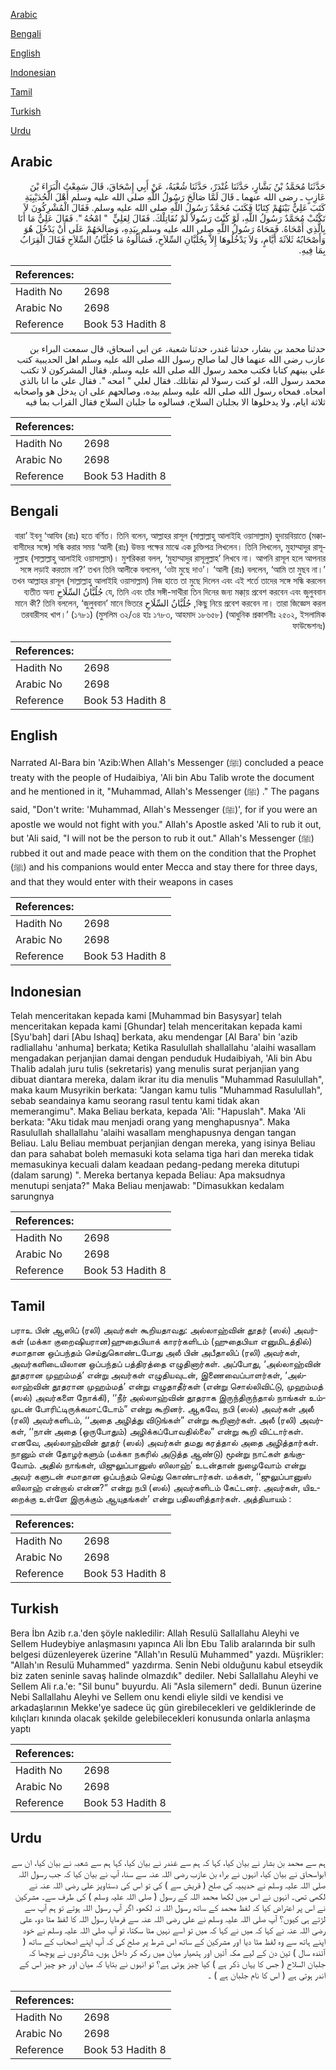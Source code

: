 [Arabic](#arabic)

[Bengali](#bengali)

[English](#english)

[Indonesian](#indonesian)

[Tamil](#tamil)

[Turkish](#turkish)

[Urdu](#urdu)

## Arabic


<div dir="rtl" lang="ar" style={{fontSize:'larger',backgroundColor:'#f8f9fa',padding:20}}>
حَدَّثَنَا مُحَمَّدُ بْنُ بَشَّارٍ، حَدَّثَنَا غُنْدَرٌ، حَدَّثَنَا شُعْبَةُ، عَنْ أَبِي إِسْحَاقَ، قَالَ سَمِعْتُ الْبَرَاءَ بْنَ عَازِبٍ ـ رضى الله عنهما ـ قَالَ لَمَّا صَالَحَ رَسُولُ اللَّهِ صلى الله عليه وسلم أَهْلَ الْحُدَيْبِيَةِ كَتَبَ عَلِيٌّ بَيْنَهُمْ كِتَابًا فَكَتَبَ مُحَمَّدٌ رَسُولُ اللَّهِ صلى الله عليه وسلم‏.‏ فَقَالَ الْمُشْرِكُونَ لاَ تَكْتُبْ مُحَمَّدٌ رَسُولُ اللَّهِ، لَوْ كُنْتَ رَسُولاً لَمْ نُقَاتِلْكَ‏.‏ فَقَالَ لِعَلِيٍّ ‏ "‏ امْحُهُ ‏"‏‏.‏ فَقَالَ عَلِيٌّ مَا أَنَا بِالَّذِي أَمْحَاهُ‏.‏ فَمَحَاهُ رَسُولُ اللَّهِ صلى الله عليه وسلم بِيَدِهِ، وَصَالَحَهُمْ عَلَى أَنْ يَدْخُلَ هُوَ وَأَصْحَابُهُ ثَلاَثَةَ أَيَّامٍ، وَلاَ يَدْخُلُوهَا إِلاَّ بِجُلُبَّانِ السِّلاَحِ، فَسَأَلُوهُ مَا جُلُبَّانُ السِّلاَحِ فَقَالَ الْقِرَابُ بِمَا فِيهِ‏.‏
</div>
<div style={{backgroundColor:'#f8f9fa',padding:20, marginBottom: 10}}><table> <thead> <tr> <th>References:</th> <th></th> </tr> </thead> <tbody><tr><td>Hadith No</td><td>2698</td></tr><tr><td>Arabic No</td><td>2698</td></tr><tr><td>Reference</td><td>Book 53 Hadith 8</td></tr></tbody></table></div>


<div dir="rtl" lang="ar" style={{fontSize:'larger',backgroundColor:'#f8f9fa',padding:20}}>
حدثنا محمد بن بشار، حدثنا غندر، حدثنا شعبة، عن ابي اسحاق، قال سمعت البراء بن عازب رضى الله عنهما قال لما صالح رسول الله صلى الله عليه وسلم اهل الحديبية كتب علي بينهم كتابا فكتب محمد رسول الله صلى الله عليه وسلم. فقال المشركون لا تكتب محمد رسول الله، لو كنت رسولا لم نقاتلك. فقال لعلي " امحه ". فقال علي ما انا بالذي امحاه. فمحاه رسول الله صلى الله عليه وسلم بيده، وصالحهم على ان يدخل هو واصحابه ثلاثة ايام، ولا يدخلوها الا بجلبان السلاح، فسالوه ما جلبان السلاح فقال القراب بما فيه
</div>
<div style={{backgroundColor:'#f8f9fa',padding:20, marginBottom: 10}}><table> <thead> <tr> <th>References:</th> <th></th> </tr> </thead> <tbody><tr><td>Hadith No</td><td>2698</td></tr><tr><td>Arabic No</td><td>2698</td></tr><tr><td>Reference</td><td>Book 53 Hadith 8</td></tr></tbody></table></div>

## Bengali


<div dir="rtl" lang="bn" style={{fontSize:'larger',backgroundColor:'#f8f9fa',padding:20}}>
বারা’ ইবনু ‘আযিব (রাঃ) হতে বর্ণিত। তিনি বলেন, আল্লাহর রাসূল (সাল্লাল্লাহু আলাইহি ওয়াসাল্লাম) হুদায়বিয়াতে (মক্কাবাসীদের সঙ্গে) সন্ধি করার সময় ‘আলী (রাঃ) উভয় পক্ষের মাঝে এক চুক্তিপত্র লিখলেন। তিনি লিখলেন, মুহাম্মাদুর রাসূলুল্লাহ (সাল্লাল্লাহু আলাইহি ওয়াসাল্লাম)। মুশরিকরা বলল, ‘মুহাম্মাদুর রাসূলুল্লাহ’ লিখবে না। আপনি রাসূল হলে আপনার সঙ্গে লড়াই করতাম না?’ তখন তিনি আলীকে বললেন, ‘ওটা মুছে দাও’। ‘আলী (রাঃ) বললেন, ‘আমি তা মুছব না।’ তখন আল্লাহর রাসূল (সাল্লাল্লাহু আলাইহি ওয়াসাল্লাম) নিজ হাতে তা মুছে দিলেন এবং এই শর্তে তাদের সঙ্গে সন্ধি করলেন যে, তিনি এবং তাঁর সঙ্গী-সাথীরা তিন দিনের জন্য মক্কা্য় প্রবেশ করবেন এবং জুলুববান جُلُبَّانُ السِّلَاحِ ব্যতীত অন্য কিছু নিয়ে প্রবেশ করবেন না। তারা জিজ্ঞেস করল, جُلُبَّانُ السِّلَاحِ মানে কী? তিনি বললেন, ‘জুলুববান’ মানে ভিতরে তরবারীসহ খাপ।’ (১৭৮১) (মুসলিম ৩২/৩৪ হাঃ ১৭৮৩, আহমাদ ১৮৬৫৮) (আধুনিক প্রকাশনীঃ ২৫০২, ইসলামিক ফাউন্ডেশনঃ)
</div>
<div style={{backgroundColor:'#f8f9fa',padding:20, marginBottom: 10}}><table> <thead> <tr> <th>References:</th> <th></th> </tr> </thead> <tbody><tr><td>Hadith No</td><td>2698</td></tr><tr><td>Arabic No</td><td>2698</td></tr><tr><td>Reference</td><td>Book 53 Hadith 8</td></tr></tbody></table></div>

## English


<div dir="ltr" lang="en" style={{fontSize:'larger',backgroundColor:'#f8f9fa',padding:20}}>
Narrated Al-Bara bin 'Azib:When Allah's Messenger (ﷺ) concluded a peace treaty with the people of Hudaibiya, 'Ali bin Abu Talib wrote the document and he mentioned in it, "Muhammad, Allah's Messenger (ﷺ) ." The pagans said, "Don't write: 'Muhammad, Allah's Messenger (ﷺ)', for if you were an apostle we would not fight with you." Allah's Apostle asked 'Ali to rub it out, but 'Ali said, "I will not be the person to rub it out." Allah's Messenger (ﷺ) rubbed it out and made peace with them on the condition that the Prophet (ﷺ) and his companions would enter Mecca and stay there for three days, and that they would enter with their weapons in cases
</div>
<div style={{backgroundColor:'#f8f9fa',padding:20, marginBottom: 10}}><table> <thead> <tr> <th>References:</th> <th></th> </tr> </thead> <tbody><tr><td>Hadith No</td><td>2698</td></tr><tr><td>Arabic No</td><td>2698</td></tr><tr><td>Reference</td><td>Book 53 Hadith 8</td></tr></tbody></table></div>

## Indonesian


<div dir="ltr" lang="id" style={{fontSize:'larger',backgroundColor:'#f8f9fa',padding:20}}>
Telah menceritakan kepada kami [Muhammad bin Basysyar] telah menceritakan kepada kami [Ghundar] telah menceritakan kepada kami [Syu'bah] dari [Abu Ishaq] berkata, aku mendengar [Al Bara' bin 'azib radliallahu 'anhuma] berkata; Ketika Rasulullah shallallahu 'alaihi wasallam mengadakan perjanjian damai dengan penduduk Hudaibiyah, 'Ali bin Abu Thalib adalah juru tulis (sekretaris) yang menulis surat perjanjian yang dibuat diantara mereka, dalam ikrar itu dia menulis "Muhammad Rasulullah", maka kaum Musyrikin berkata: "Jangan kamu tulis "Muhammad Rasulullah", sebab seandainya kamu seorang rasul tentu kami tidak akan memerangimu". Maka Beliau berkata, kepada 'Ali: "Hapuslah". Maka 'Ali berkata: "Aku tidak mau menjadi orang yang menghapusnya". Maka Rasulullah shallallahu 'alaihi wasallam menghapusnya dengan tangan Beliau. Lalu Beliau membuat perjanjian dengan mereka, yang isinya Beliau dan para sahabat boleh memasuki kota selama tiga hari dan mereka tidak memasukinya kecuali dalam keadaan pedang-pedang mereka ditutupi (dalam sarung) ". Mereka bertanya kepada Beliau: Apa maksudnya menutupi senjata?" Maka Beliau menjawab: "Dimasukkan kedalam sarungnya
</div>
<div style={{backgroundColor:'#f8f9fa',padding:20, marginBottom: 10}}><table> <thead> <tr> <th>References:</th> <th></th> </tr> </thead> <tbody><tr><td>Hadith No</td><td>2698</td></tr><tr><td>Arabic No</td><td>2698</td></tr><tr><td>Reference</td><td>Book 53 Hadith 8</td></tr></tbody></table></div>

## Tamil


<div dir="ltr" lang="ta" style={{fontSize:'larger',backgroundColor:'#f8f9fa',padding:20}}>
பராஉ பின் ஆஸிப் (ரலி) அவர்கள் கூறியதாவது: அல்லாஹ்வின் தூதர் (ஸல்) அவர்கள் (மக்கா குறைஷியரான)ஹுதைபியாக் காரர்களிடம் (ஹுதைபியா எனுமிடத்தில்) சமாதான ஒப்பந்தம் செய்துகொண்டபோது அலீ பின் அபீதாலிப் (ரலி) அவர்கள், அவர்களிடையிலான ஒப்பந்தப் பத்திரத்தை எழுதினார்கள். அப்போது, ‘அல்லாஹ்வின் தூதரான முஹம்மத்’ என்று அவர்கள் எழுதியவுடன், இணைவைப்பாளர்கள், ‘அல்லாஹ்வின் தூதரான முஹம்மத்’ என்று எழுதாதீர்கள் (என்று சொல்லிவிட்டு, முஹம்மத் (ஸல்) அவர்களை நோக்கி), ‘‘நீர் அல்லாஹ்வின் தூதராக இருந்திருந்தால் நாங்கள் உம்முடன் போரிட்டிருக்கமாட்டோம்” என்று கூறினர். ஆகவே, நபி (ஸல்) அவர்கள் அலீ (ரலி) அவர்களிடம், ‘‘அதை அழித்து விடுங்கள்” என்று கூறினார்கள். அலீ (ரலி) அவர்கள், ‘‘நான் அதை (ஒருபோதும்) அழிக்கப்போவதில்லை” என்று கூறி விட்டார்கள். எனவே, அல்லாஹ்வின் தூதர் (ஸல்) அவர்கள் தமது கரத்தால் அதை அழித்தார்கள். நானும் என் தோழர்களும் (மக்கா நகரில் அடுத்த ஆண்டு) மூன்று நாட்கள் தங்குவோம். அதில் நாங்கள், யிஜுலுப்பானுஸ் ஸிலாஹ்’ உடன்தான் நுழைவோம் என்று அவர் களுடன் சமாதான ஒப்பந்தம் செய்து கொண்டார்கள். மக்கள், ‘‘ஜுலுப்பானுஸ் ஸிலாஹ் என்றால் என்ன?” என்று நபி (ஸல்) அவர்களிடம் கேட்டனர். அவர்கள், யிஉறைக்கு உள்ளே இருக்கும் ஆயுதங்கள்’ என்று பதிலளித்தார்கள். அத்தியாயம் :
</div>
<div style={{backgroundColor:'#f8f9fa',padding:20, marginBottom: 10}}><table> <thead> <tr> <th>References:</th> <th></th> </tr> </thead> <tbody><tr><td>Hadith No</td><td>2698</td></tr><tr><td>Arabic No</td><td>2698</td></tr><tr><td>Reference</td><td>Book 53 Hadith 8</td></tr></tbody></table></div>

## Turkish


<div dir="ltr" lang="tr" style={{fontSize:'larger',backgroundColor:'#f8f9fa',padding:20}}>
Bera İbn Azib r.a.'den şöyle nakledilir: Allah Resulü Sallallahu Aleyhi ve Sellem Hudeybiye anlaşmasını yapınca Ali İbn Ebu Talib aralarında bir sulh belgesi düzenleyerek üzerine "Allah'ın Resulü Muhammed" yazdı. Müşrikler: "Allah'ın Resulü Muhammed" yazdırma. Senin Nebi olduğunu kabul etseydik biz zaten seninle savaş halinde olmazdık" dediler. Nebi Sallallahu Aleyhi ve Sellem Ali r.a.'e: "Sil bunu" buyurdu. Ali "Asla silemern" dedi. Bunun üzerine Nebi Sallallahu Aleyhi ve Sellem onu kendi eliyle sildi ve kendisi ve arkadaşlarının Mekke'ye sadece üç gün girebilecekleri ve geldiklerinde de kılıçları kınında olacak şekilde gelebilecekleri konusunda onlarla anlaşma yaptı
</div>
<div style={{backgroundColor:'#f8f9fa',padding:20, marginBottom: 10}}><table> <thead> <tr> <th>References:</th> <th></th> </tr> </thead> <tbody><tr><td>Hadith No</td><td>2698</td></tr><tr><td>Arabic No</td><td>2698</td></tr><tr><td>Reference</td><td>Book 53 Hadith 8</td></tr></tbody></table></div>

## Urdu


<div dir="rtl" lang="ur" style={{fontSize:'larger',backgroundColor:'#f8f9fa',padding:20}}>
ہم سے محمد بن بشار نے بیان کیا، کہا کہ ہم سے غندر نے بیان کیا، کہا ہم سے شعبہ نے بیان کیا، ان سے ابواسحاق نے بیان کیا، انہوں نے براء بن عازب رضی اللہ عنہ سے سنا، آپ نے بیان کیا کہ جب رسول اللہ صلی اللہ علیہ وسلم نے حدیبیہ کی صلح ( قریش سے ) کی تو اس کی دستاویز علی رضی اللہ عنہ نے لکھی تھی۔ انہوں نے اس میں لکھا محمد اللہ کے رسول ( صلی اللہ علیہ وسلم ) کی طرف سے۔ مشرکین نے اس پر اعتراض کیا کہ لفظ محمد کے ساتھ رسول اللہ نہ لکھو، اگر آپ رسول اللہ ہوتے تو ہم آپ سے لڑتے ہی کیوں؟ آپ صلی اللہ علیہ وسلم نے علی رضی اللہ عنہ سے فرمایا رسول اللہ کا لفظ مٹا دو، علی رضی اللہ عنہ نے کہا کہ میں نے کہا کہ میں تو اسے نہیں مٹا سکتا، تو آپ صلی اللہ علیہ وسلم نے خود اپنے ہاتھ سے وہ لفظ مٹا دیا اور مشرکین کے ساتھ اس شرط پر صلح کی کہ آپ اپنے اصحاب کے ساتھ ( آئندہ سال ) تین دن کے لیے مکہ آئیں اور ہتھیار میان میں رکھ کر داخل ہوں، شاگردوں نے پوچھا کہ جلبان السلاح ( جس کا یہاں ذکر ہے ) کیا چیز ہوتی ہے؟ تو انہوں نے بتایا کہ میان اور جو چیز اس کے اندر ہوتی ہے ( اس کا نام جلبان ہے ) ۔
</div>
<div style={{backgroundColor:'#f8f9fa',padding:20, marginBottom: 10}}><table> <thead> <tr> <th>References:</th> <th></th> </tr> </thead> <tbody><tr><td>Hadith No</td><td>2698</td></tr><tr><td>Arabic No</td><td>2698</td></tr><tr><td>Reference</td><td>Book 53 Hadith 8</td></tr></tbody></table></div>